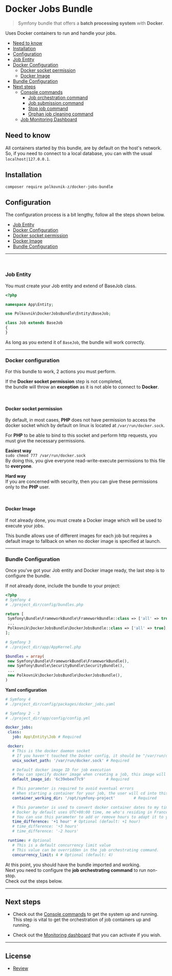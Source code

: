 Docker Jobs Bundle
===================
> Symfony bundle that offers a **batch processing system** with **Docker**.

Uses Docker containers to run and handle your jobs.

* [Need to know](#need-to-know)
* [Installation](#installation)
* [Configuration](#configuration)
 * [Job Entity](#job-entity)
 * [Docker Configuration](#docker-configuration)
   * [Docker socket permission](#docker-socket-permission)
   * [Docker Image](#docker-image)
 * [Bundle Configuration](#bundle-configuration)
* [Next steps](#next-steps)
  * [Console commands](docs/console.md)
    * [Job orchestration command](docs/console.md#job-orchestration-command)
    * [Job submission command](docs/console.md#job-submission-command)
    * [Stop job command](docs/console.md#stop-job-command)
    * [Orphan job cleaning command](docs/console.md#clean-orphan-jobs-command)
  * [Job Monitoring Dashboard](docs/dashboard.md)


Need to know
-------------------
All containers started by this bundle, are by default on the host's network.  
So, if you need to connect to a local database, you can with the usual `localhost|127.0.0.1`.


Installation
------------

    composer require polkovnik-z/docker-jobs-bundle


Configuration
-------------
The configuration process is a bit lengthy, follow all the steps shown below.

* [Job Entity](#job-entity)
* [Docker Configuration](#docker-configuration)
 * [Docker socket permission](#docker-socket-permission)
 * [Docker Image](#docker-image)
* [Bundle Configuration](#bundle-configuration)


--------------------------------------------------------------------------------

<br>

### Job Entity
You must create your Job entity and extend of BaseJob class.
```php
<?php

namespace App\Entity;

use Polkovnik\DockerJobsBundle\Entity\BaseJob;

class Job extends BaseJob
{
}

```
As long as you extend it of `BaseJob`, the bundle will work correctly.

--------------------------------------------------------------------------------


### Docker configuration
For this bundle to work, 2 actions you must perform.

If the **Docker socket permission** step is not completed,  
the bundle will throw an **exception** as it is not able to connect to **Docker**.

<br>

#### Docker socket permission

By default, in most cases, **PHP** does not have permission to access the docker socket
which by default on linux is located at `/var/run/docker.sock`.

For **PHP** to be able to bind to this socket and perform http requests,
you must give the necessary permissions.

**Easiest way**  
`sudo chmod 777 /var/run/docker.sock`  
By doing this, you give everyone read-write-execute permissions to this file to **everyone**.

**Hard way**  
If you are concerned with security, then you can give these permissions only to the **PHP** user.

<br>

#### Docker Image

If not already done, you must create a Docker image which will be used to execute your jobs.  

This bundle allows use of different images for each job but requires a default image to fallback on when no docker image is specified at launch.

--------------------------------------------------------------------------------

### Bundle Configuration
Once you've got your Job entity and Docker image ready, the last step is to configure the bundle.

If not already done, include the bundle to your project:
```php
<?php
# Symfony 4
# ./project_dir/config/bundles.php

return [
 Symfony\Bundle\FrameworkBundle\FrameworkBundle::class => ['all' => true],
 ...
 Polkovnik\DockerJobsBundle\DockerJobsBundle::class => ['all' => true],
];

# Symfony 3
# ./project_dir/app/AppKernel.php

$bundles = array(
 new Symfony\Bundle\FrameworkBundle\FrameworkBundle(),
 new Symfony\Bundle\SecurityBundle\SecurityBundle(),
 ...
 new Polkovnik\DockerJobsBundle\DockerJobsBundle(),
)

```
**Yaml configuration**
```yaml
# Symfony 4
# ./project_dir/config/packages/docker_jobs.yaml

# Symfony 2 - 3
# ./project_dir/app/config/config.yml

docker_jobs:
 class:
   job: App\Entity\Job # Required

 docker:
   # This is the docker daemon socket
   # If you haven't touched the Docker config, it should be "/var/run/docker.sock" by default
   unix_socket_path: '/var/run/docker.sock' # Required

   # Default docker image ID for job execution
   # You can specify docker image when creating a job, this image will be used if no image is specified at creation.
   default_image_id: '6c39ebee77c9'         # Required

   # This parameter is required to avoid eventual errors
   # When starting a container for your job, the user will cd into this directory.
   container_working_dir: '/opt/symfony-project'        # Required

   # This parameter is used to convert docker container dates to my timezone.
   # Docker by default uses UTC+00:00 time, me who's residing in France, i need to add 1 hour to it for it to be correct (UTC+01:00).
   # You can use this parameter to add or remove hours to adapt it to your timezone.
   time_difference: '+1 hour' # Optional (default: +1 hour)
   # time_difference: '+3 hours'
   # time_difference: '-2 hours'

 runtime: # Optional
   # This is a default concurrency limit value
   # This value can be overridden in the job orchestrating command.
   concurrency_limit: 4 # Optional (default: 4)

```

At this point, you should have the bundle imported and working.  
Next you need to configure the **job orchestrating command** to run non-stop.  
Check out the steps below.

--------------------------------------------------------------------------------

Next steps
----------
- Check out the [Console commands](docs/console.md) to get the system up and running.  
  This step is vital to get the orchestration of job containers up and running.


- Check out the [Monitoring dashboard](docs/dashboard.md) that you can activate if you wish.

--------------------------------------------------------------------------------

License
-------

 - [Review](LICENSE)
